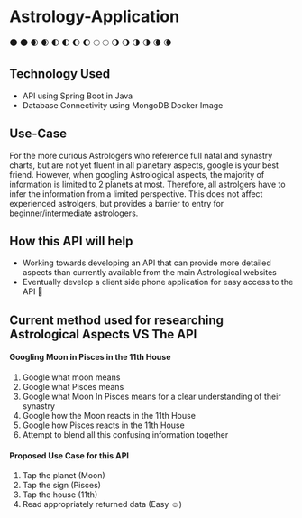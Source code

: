 # Astrology-Application

🌑 :new_moon:	🌒 :waxing_crescent_moon:	🌓 :first_quarter_moon:
🌔 :waxing_gibbous_moon:	🌕 :full_moon:	🌖 :waning_gibbous_moon:
🌗 :last_quarter_moon:	🌘 :waning_crescent_moon:	

## Technology Used

- API using Spring Boot in Java
- Database Connectivity using MongoDB Docker Image

## Use-Case
For the more curious Astrologers who reference full natal and synastry charts, 
but are not yet fluent in all planetary aspects, google is your best friend.
However, when googling Astrological aspects, the majority of information is limited to 2 planets at most. 
Therefore, all astrolgers have to infer the information from a limited perspective.
This does not affect experienced astrolgers, but provides a barrier to entry for beginner/intermediate astrologers.

## How this API will help

- Working towards developing an API that can provide more detailed aspects than currently available from the main Astrological websites
- Eventually develop a client side phone application for easy access to the API  :iphone: 

## Current method used for researching Astrological Aspects VS The API

#### Googling Moon in Pisces in the 11th House 

1. Google what moon means
2. Google what Pisces means
3. Google what Moon In Pisces means for a clear understanding of their synastry
4. Google how the Moon reacts in the 11th House
5. Google how Pisces reacts in the 11th House
6. Attempt to blend all this confusing information together

#### Proposed Use Case for this API

1. Tap the planet (Moon)
2. Tap the sign (Pisces)
3. Tap the house (11th)
4. Read appropriately returned data (Easy :relaxed:)
